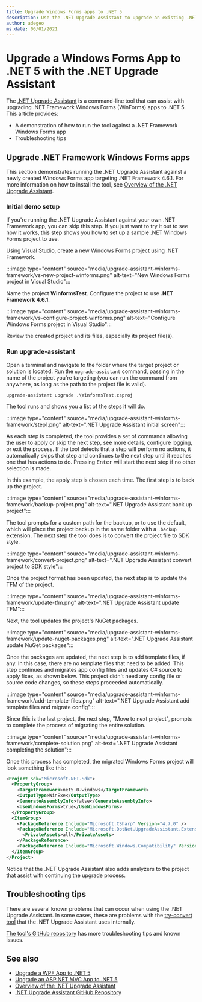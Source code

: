 ```yaml
---
title: Upgrade Windows Forms apps to .NET 5
description: Use the .NET Upgrade Assistant to upgrade an existing .NET Framework Windows Forms app to .NET 5. The .NET Upgrade Assistant is a CLI tool that helps migrating an app from .NET Framework to .NET 5.
author: adegeo
ms.date: 06/01/2021
---
```

# Upgrade a Windows Forms App to .NET 5 with the .NET Upgrade Assistant

The [.NET Upgrade Assistant](upgrade-assistant-overview.md) is a command-line tool that can assist with upgrading .NET Framework Windows Forms (WinForms) apps to .NET 5. This article provides:

- A demonstration of how to run the tool against a .NET Framework Windows Forms app
- Troubleshooting tips

## Upgrade .NET Framework Windows Forms apps

This section demonstrates running the .NET Upgrade Assistant against a newly created Windows Forms app targeting .NET Framework 4.6.1. For more information on how to install the tool, see [Overview of the .NET Upgrade Assistant](upgrade-assistant-overview.md).

### Initial demo setup

If you're running the .NET Upgrade Assistant against your own .NET Framework app, you can skip this step. If you just want to try it out to see how it works, this step shows you how to set up a sample .NET Windows Forms project to use.

Using Visual Studio, create a new Windows Forms project using .NET Framework.

:::image type="content" source="media/upgrade-assistant-winforms-framework/vs-new-project-winforms.png" alt-text="New Windows Forms project in Visual Studio":::

Name the project **WinformsTest**. Configure the project to use **.NET Framework 4.6.1**.

:::image type="content" source="media/upgrade-assistant-winforms-framework/vs-configure-project-winforms.png" alt-text="Configure Windows Forms project in Visual Studio":::

Review the created project and its files, especially its project file(s).

### Run upgrade-assistant

Open a terminal and navigate to the folder where the target project or solution is located. Run the `upgrade-assistant` command, passing in the name of the project you're targeting (you can run the command from anywhere, as long as the path to the project file is valid).

```console
upgrade-assistant upgrade .\WinformsTest.csproj
```

The tool runs and shows you a list of the steps it will do.

:::image type="content" source="media/upgrade-assistant-winforms-framework/step1.png" alt-text=".NET Upgrade Assistant initial screen":::

As each step is completed, the tool provides a set of commands allowing the user to apply or skip the next step, see more details, configure logging, or exit the process. If the tool detects that a step will perform no actions, it automatically skips that step and continues to the next step until it reaches one that has actions to do. Pressing <kbd>Enter</kbd> will start the next step if no other selection is made.

In this example, the apply step is chosen each time. The first step is to back up the project.

:::image type="content" source="media/upgrade-assistant-winforms-framework/backup-project.png" alt-text=".NET Upgrade Assistant back up project":::

The tool prompts for a custom path for the backup, or to use the default, which will place the project backup in the same folder with a `.backup` extension. The next step the tool does is to convert the project file to SDK style.

:::image type="content" source="media/upgrade-assistant-winforms-framework/convert-project.png" alt-text=".NET Upgrade Assistant convert project to SDK style":::

Once the project format has been updated, the next step is to update the TFM of the project.

:::image type="content" source="media/upgrade-assistant-winforms-framework/update-tfm.png" alt-text=".NET Upgrade Assistant update TFM":::

Next, the tool updates the project's NuGet packages.

:::image type="content" source="media/upgrade-assistant-winforms-framework/update-nuget-packages.png" alt-text=".NET Upgrade Assistant update NuGet packages":::

Once the packages are updated, the next step is to add template files, if any. In this case, there are no template files that need to be added. This step continues and migrates app config files and updates C# source to apply fixes, as shown below. This project didn't need any config file or source code changes, so these steps proceeded automatically.

:::image type="content" source="media/upgrade-assistant-winforms-framework/add-template-files.png" alt-text=".NET Upgrade Assistant add template files and migrate config":::

Since this is the last project, the next step, "Move to next project", prompts to complete the process of migrating the entire solution.

:::image type="content" source="media/upgrade-assistant-winforms-framework/complete-solution.png" alt-text=".NET Upgrade Assistant completing the solution":::

Once this process has completed, the migrated Windows Forms project will look something like this:

```xml
<Project Sdk="Microsoft.NET.Sdk">
  <PropertyGroup>
    <TargetFramework>net5.0-windows</TargetFramework>
    <OutputType>WinExe</OutputType>
    <GenerateAssemblyInfo>false</GenerateAssemblyInfo>
    <UseWindowsForms>true</UseWindowsForms>
  </PropertyGroup>
  <ItemGroup>
    <PackageReference Include="Microsoft.CSharp" Version="4.7.0" />
    <PackageReference Include="Microsoft.DotNet.UpgradeAssistant.Extensions.Default.Analyzers" Version="0.2.211730">
      <PrivateAssets>all</PrivateAssets>
    </PackageReference>
    <PackageReference Include="Microsoft.Windows.Compatibility" Version="5.0.2" />
  </ItemGroup>
</Project>
```

Notice that the .NET Upgrade Assistant also adds analyzers to the project that assist with continuing the upgrade process.

## Troubleshooting tips

There are several known problems that can occur when using the .NET Upgrade Assistant. In some cases, these are problems with the [try-convert tool](https://github.com/dotnet/try-convert) that the .NET Upgrade Assistant uses internally.

[The tool's GitHub repository](https://github.com/dotnet/upgrade-assistant#troubleshooting-common-issues) has more troubleshooting tips and known issues.

## See also

- [Upgrade a WPF App to .NET 5](upgrade-assistant-wpf-framework.md)
- [Upgrade an ASP.NET MVC App to .NET 5](upgrade-assistant-aspnetmvc.md)
- [Overview of the .NET Upgrade Assistant](upgrade-assistant-overview.md)
- [.NET Upgrade Assistant GitHub Repository](https://github.com/dotnet/upgrade-assistant)
